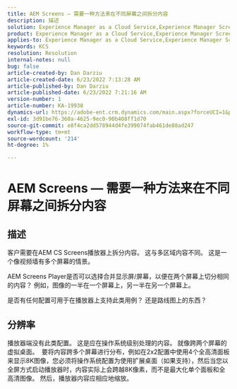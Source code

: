 ```yaml
---
title: AEM Screens — 需要一种方法来在不同屏幕之间拆分内容
description: 描述
solution: Experience Manager as a Cloud Service,Experience Manager Screens
product: Experience Manager as a Cloud Service,Experience Manager Screens
applies-to: Experience Manager as a Cloud Service,Experience Manager Screens
keywords: KCS
resolution: Resolution
internal-notes: null
bug: false
article-created-by: Dan Darziu
article-created-date: 6/23/2022 7:13:28 AM
article-published-by: Dan Darziu
article-published-date: 6/23/2022 7:21:16 AM
version-number: 1
article-number: KA-19938
dynamics-url: https://adobe-ent.crm.dynamics.com/main.aspx?forceUCI=1&pagetype=entityrecord&etn=knowledgearticle&id=22e0f8f5-c3f2-ec11-bb3d-6045bd01565f
exl-id: 3d91be76-360a-4625-9ec0-90b408ff1d70
source-git-commit: e8f4ca2dd578944d4fe399074fab461de88ad247
workflow-type: tm+mt
source-wordcount: '214'
ht-degree: 1%

---
```


# AEM Screens — 需要一种方法来在不同屏幕之间拆分内容

## 描述


客户需要在AEM CS Screens播放器上拆分内容。 这与多区域内容不同。 这是一个像视频墙有多个屏幕的情景。

AEM Screens Player是否可以选择合并显示屏/屏幕，以便在两个屏幕上切分相同的内容？ 例如，图像的一半在一个屏幕上，另一半在另一个屏幕上。

是否有任何配置可用于在播放器上支持此类用例？ 还是路线图上的东西？


## 分辨率


播放器端没有此类配置。
这是应在操作系统级别处理的内容。 就像跨两个屏幕的虚拟桌面。 
要将内容跨多个屏幕进行分布，例如在2x2配置中使用4个全高清面板来显示8K图像，您必须将操作系统配置为使用扩展桌面（如果支持），然后当您以全屏方式启动播放器时，内容实际上会跨越8K像素，而不是最大化单个面板和全高清图像。 然后，播放器内容应相应地缩放。
